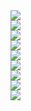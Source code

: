 <!DOCTYPE html>  
<html>  
<head>  
<meta charset="utf-8">  
</head>  

<body>  
<img style="display: block;" src="https://qcloudimg.tencent-cloud.cn/raw/c1a8df3f11998ead0baf351f726d4dca.gif" data-nonescope="true">
<img  style="display: block" src="https://qcloudimg.tencent-cloud.cn/raw/33d068bc7150e32499669fe624d4d807.gif" data-nonescope="true">
<img style="display: block" src="https://qcloudimg.tencent-cloud.cn/raw/d147dda46e174060c3fa52900c618a39.gif" data-nonescope="true">
<img  style="display: block" src="https://qcloudimg.tencent-cloud.cn/raw/118245fdde0e375f4a25480734980442.gif" data-nonescope="true">
<img  style="display: block" src="https://qcloudimg.tencent-cloud.cn/raw/c2b4565c9d171627ef4048653e1082c8.gif" data-nonescope="true">
<img  style="display: block" src="https://qcloudimg.tencent-cloud.cn/raw/b1fe83c1e1847647dfe83d809ab70480.gif" data-nonescope="true">
<img  style="display: block" src="https://qcloudimg.tencent-cloud.cn/raw/cba2e42c8fbcd20120526ca0e61f6aca.gif" data-nonescope="true">
<img  style="display: block" src="https://qcloudimg.tencent-cloud.cn/raw/9eefaf73cfb42528e5ebf15a12727684.gif" data-nonescope="true">
<img  style="display: block" src="https://qcloudimg.tencent-cloud.cn/raw/099a702725484d3bddbf9e0d7622ae77.gif" data-nonescope="true">
</html> 


